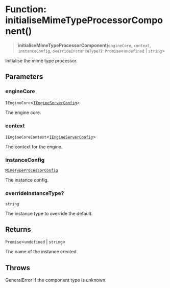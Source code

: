 # Function: initialiseMimeTypeProcessorComponent()

> **initialiseMimeTypeProcessorComponent**(`engineCore`, `context`, `instanceConfig`, `overrideInstanceType?`): `Promise`\<`undefined` \| `string`\>

Initialise the mime type processor.

## Parameters

### engineCore

`IEngineCore`\<[`IEngineServerConfig`](../interfaces/IEngineServerConfig.md)\>

The engine core.

### context

`IEngineCoreContext`\<[`IEngineServerConfig`](../interfaces/IEngineServerConfig.md)\>

The context for the engine.

### instanceConfig

[`MimeTypeProcessorConfig`](../type-aliases/MimeTypeProcessorConfig.md)

The instance config.

### overrideInstanceType?

`string`

The instance type to override the default.

## Returns

`Promise`\<`undefined` \| `string`\>

The name of the instance created.

## Throws

GeneralError if the component type is unknown.
